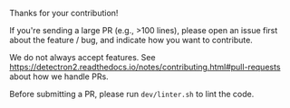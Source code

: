 Thanks for your contribution!

If you're sending a large PR (e.g., >100 lines),
please open an issue first about the feature / bug, and indicate how you want to contribute.

We do not always accept features.
See https://detectron2.readthedocs.io/notes/contributing.html#pull-requests about how we handle PRs.

Before submitting a PR, please run `dev/linter.sh` to lint the code.

